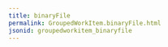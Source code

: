 ```yaml
---
title: binaryFile
permalink: GroupedWorkItem.binaryFile.html
jsonid: groupedworkitem_binaryfile
---
```

